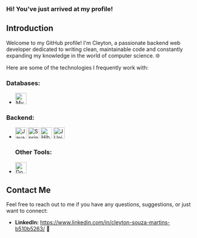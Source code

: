 ### Hi! You've just arrived at my profile!

## Introduction

Welcome to my GitHub profile! I'm Cleyton, a passionate backend web developer dedicated to writing clean, maintainable code and constantly expanding my knowledge in the world of computer science. 🌐

Here are some of the technologies I frequently work with:

<strong><h3>Databases:</h3></strong>
- <img width="30" src="https://user-images.githubusercontent.com/25181517/183896128-ec99105a-ec1a-4d85-b08b-1aa1620b2046.png" alt="MySQL" title="MySQL"/>
<strong><h3>Backend:</h3></strong>
- <img width="30" src="https://user-images.githubusercontent.com/25181517/117201156-9a724800-adec-11eb-9a9d-3cd0f67da4bc.png" alt="Java" title="Java"/> <img width="30" src="https://user-images.githubusercontent.com/25181517/117201470-f6d56780-adec-11eb-8f7c-e70e376cfd07.png" alt="Spring" title="Spring"/> <img width="30" src="https://user-images.githubusercontent.com/25181517/117207493-49665200-adf4-11eb-808e-a9c0fcc2a0a0.png" alt="Hibernate" title="Hibernate"/> <img width="30" src="https://user-images.githubusercontent.com/25181517/117533873-484d4480-afef-11eb-9fad-67c8605e3592.png" alt="JUnit" title="JUnit"/>
<strong><h3>Other Tools:</h3></strong>
- <img width="30" src="https://user-images.githubusercontent.com/25181517/117207330-263ba280-adf4-11eb-9b97-0ac5b40bc3be.png" alt="Docker" title="Docker"/>

## Contact Me

Feel free to reach out to me if you have any questions, suggestions, or just want to connect:

- **LinkedIn:** https://www.linkedin.com/in/cleyton-souza-martins-b510b5263/ 🔗
